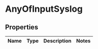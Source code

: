 # AnyOfInputSyslog

## Properties
Name | Type | Description | Notes
------------ | ------------- | ------------- | -------------
